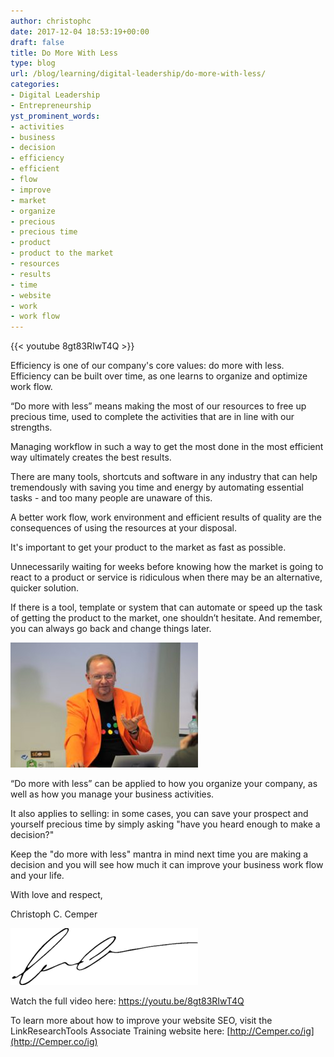 ```yaml
---
author: christophc
date: 2017-12-04 18:53:19+00:00
draft: false
title: Do More With Less
type: blog
url: /blog/learning/digital-leadership/do-more-with-less/
categories:
- Digital Leadership
- Entrepreneurship
yst_prominent_words:
- activities
- business
- decision
- efficiency
- efficient
- flow
- improve
- market
- organize
- precious
- precious time
- product
- product to the market
- resources
- results
- time
- website
- work
- work flow
---
```


{{< youtube 8gt83RIwT4Q >}}
	

Efficiency is one of our company's core values: do more with less. Efficiency can be built over time, as one learns to organize and optimize work flow.

“Do more with less” means making the most of our resources to free up precious time, used to complete the activities that are in line with our strengths.

Managing workflow in such a way to get the most done in the most efficient way ultimately creates the best results.

There are many tools, shortcuts and software in any industry that can help tremendously with saving you time and energy by automating essential tasks - and too many people are unaware of this.

A better work flow, work environment and efficient results of quality are the consequences of using the resources at your disposal.

It's important to get your product to the market as fast as possible.

Unnecessarily waiting for weeks before knowing how the market is going to react to a product or service is ridiculous when there may be an alternative, quicker solution.

If there is a tool, template or system that can automate or speed up the task of getting the product to the market, one shouldn’t hesitate. And remember, you can always go back and change things later.

![](Cemper-ig-pic-1-300x200.jpeg)


“Do more with less” can be applied to how you organize your company, as well as how you manage your business activities.

It also applies to selling: in some cases, you can save your prospect and yourself precious time by simply asking "have you heard enough to make a decision?"

Keep the "do more with less" mantra in mind next time you are making a decision and you will see how much it can improve your business work flow and your life.

With love and respect,

Christoph C. Cemper

![](cemper-signature-300x91.png)


Watch the full video here: https://youtu.be/8gt83RIwT4Q

To learn more about how to improve your website SEO, visit the LinkResearchTools Associate Training website here: [http://Cemper.co/ig](http://Cemper.co/ig)
